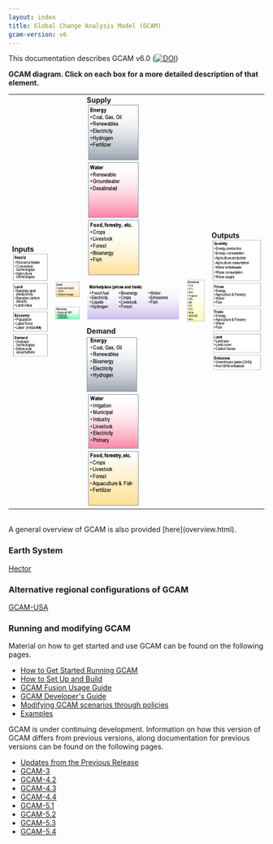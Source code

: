 ```yaml
---
layout: index
title: Global Change Analysis Model (GCAM)
gcam-version: v6
---
```


This documentation describes GCAM v6.0 ([![DOI](https://zenodo.org/badge/DOI/10.5281/zenodo.6619287.svg)](https://doi.org/10.5281/zenodo.6619287))


**GCAM diagram. Click on each box for a more detailed description of that element.**
<table>
<tr>
<td rowspan="4"> <b>Inputs</b> <br> <a href="inputs_supply.html"> <img src="gcam-figs/input_supply.png"></a> <br> <a href="inputs_land.html"> <img src="gcam-figs/input_land.png"></a> <br> <a href="inputs_economy.html"> <img src="gcam-figs/input_economy.png"></a> <br> <a href="inputs_demand.html"> <img src="gcam-figs/input_demand.png"></a></td>
<td>  </td>
<td> <b>Supply</b> <br> <a href="supply_energy.html"> <img src="gcam-figs/supply_energy.png"></a>  <a href="supply_water.html"> <img src="gcam-figs/supply_water.png"></a>  <a href="supply_land.html"> <img src="gcam-figs/supply_land.png"></a> </td>
<td> </td>
<td rowspan="4"> <b>Outputs</b> <br> <a href="outputs_quantity.html"> <img src="gcam-figs/output_quantity.png"></a> <br> <a href="outputs_prices.html"> <img src="gcam-figs/output_price.png"></a> <br> <a href="outputs_trade.html"> <img src="gcam-figs/output_trade.png"></a> <br> <a href="outputs_land.html"> <img src="gcam-figs/output_land.png"></a> <br> <a href="outputs_emissions.html"> <img src="gcam-figs/output_emissions.png"></a> </td>
</tr>
<tr>
<td> <a href="land.html"> <img src="gcam-figs/land.png"></a>  </td>
<td style="text-align: center; vertical-align: middle;" rowspan="2"> <a href="marketplace.html"> <img src="gcam-figs/marketplace.png"></a> </td>
<td rowspan="2"> <a href="emissions.html"> <img src="gcam-figs/emissions.png"></a>  </td>
</tr>
<tr>
<td>  <a href="economy.html"> <img src="gcam-figs/economy.png"></a> </td>
</tr>
<tr>
<td>  </td>
<td>  <b>Demand</b> <br> <a href="demand_energy.html"> <img src="gcam-figs/demand_energy.png"></a>  <a href="demand_water.html"> <img src="gcam-figs/demand_water.png"></a>  <a href="demand_land.html"> <img src="gcam-figs/demand_land.png"></a>  </td>
<td>   </td>
</tr>
</table>

<br/>
A general overview of GCAM is also provided [here](overview.html).

### Earth System
[Hector](hector.html)

### Alternative regional configurations of GCAM

[GCAM-USA](gcam-usa.html)

### Running and modifying GCAM

Material on how to get started and use GCAM can be found on the following pages.

* [How to Get Started Running GCAM](user-guide.html)
* [How to Set Up and Build ](gcam-build.html)
* [GCAM Fusion Usage Guide](fusion.html)
* [GCAM Developer's Guide](dev-guide.html)
* [Modifying GCAM scenarios through policies](policies.html)
* [Examples](policies_examples.html)
	
GCAM is under continuing development. Information on how this version of GCAM differs from previous versions, along documentation for previous versions can be found on the following pages.

* [Updates from the Previous Release](updates.html)
* [GCAM-3](v3.2/toc.html)
* [GCAM-4.2](v4.2/toc.html)
* [GCAM-4.3](v4.3/toc.html)
* [GCAM-4.4](v4.4/toc.html)
* [GCAM-5.1](v5.1/toc.html)
* [GCAM-5.2](v5.2/toc.html)
* [GCAM-5.3](v5.3/toc.html)
* [GCAM-5.4](v5.4/toc.html)

